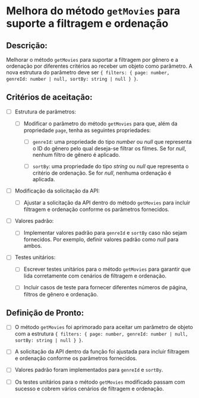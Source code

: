 # Melhora do método `getMovies` para suporte a filtragem e ordenação

## Descrição:

Melhorar o método `getMovies` para suportar a filtragem por gênero e a ordenação por diferentes critérios ao receber um objeto como parâmetro. A nova estrutura do parâmetro deve ser `{ filters: { page: number, genreId: number | null, sortBy: string | null } }`.

## Critérios de aceitação:

- [ ] Estrutura de parâmetros:

     - [ ] Modificar o parâmetro do método `getMovies` para que, além da propriedade `page`, tenha as seguintes propriedades:

         - [ ] `genreId`: uma propriedade do tipo _number_ ou _null_ que representa o ID do gênero pelo qual deseja-se filtrar os filmes. Se for _null_, nenhum filtro de gênero é aplicado.

         - [ ] `sortBy`: uma propriedade do tipo _string_ ou _null_ que representa o critério de ordenação. Se for _null_, nenhuma ordenação é aplicada.

- [ ] Modificação da solicitação da API:

     - [ ] Ajustar a solicitação da API dentro do método `getMovies` para incluir filtragem e ordenação conforme os parâmetros fornecidos.

- [ ] Valores padrão:

     - [ ] Implementar valores padrão para `genreId` e `sortBy` caso não sejam fornecidos. Por exemplo, definir valores padrão como _null_ para ambos.

- [ ] Testes unitários:

     - [ ] Escrever testes unitários para o método `getMovies` para garantir que lida corretamente com cenários de filtragem e ordenação.

     - [ ] Incluir casos de teste para fornecer diferentes números de página, filtros de gênero e ordenação.

## Definição de Pronto:

- [ ] O método `getMovies` foi aprimorado para aceitar um parâmetro de objeto com a estrutura `{ filters: { page: number, genreId: number | null, sortBy: string | null } }`.

- [ ] A solicitação da API dentro da função foi ajustada para incluir filtragem e ordenação conforme os parâmetros fornecidos.

- [ ] Valores padrão foram implementados para `genreId` e `sortBy`.

- [ ] Os testes unitários para o método `getMovies` modificado passam com sucesso e cobrem vários cenários de filtragem e ordenação.
